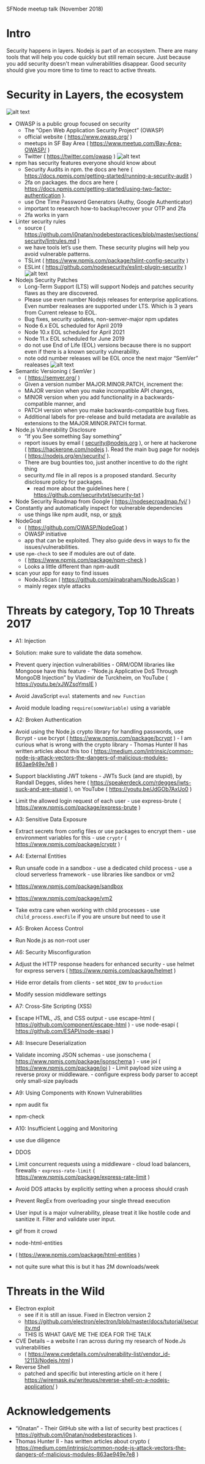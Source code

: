 SFNode meetup talk (November 2018)

# Intro
Security happens in layers. Nodejs is part of an ecosystem. There are many tools that will help you code quickly but still remain secure. Just because you add security doesn't mean vulnerabilities disappear. Good security should give you more time to time to react to active threats.

# Security in Layers, the ecosystem
![alt text](https://github.com/Trewaters/SFNode-Nov-2018/blob/master/images/owasplogo.png "OWASP Logo") 
- OWASP is  a public group focused on security
  - The “Open Web Application Security Project” (OWASP)
  - official website ( https://www.owasp.org/ )
  - meetups in SF Bay Area ( https://www.meetup.com/Bay-Area-OWASP/ )
  - Twitter ( https://twitter.com/owasp )
![alt text](https://github.com/Trewaters/SFNode-Nov-2018/blob/master/images/200px-Npm-logo.svg.png "npm logo")
- npm has security features everyone should know about
  - Security Audits in npm. the docs are here ( https://docs.npmjs.com/getting-started/running-a-security-audit )
  - 2fa on packages. the docs are here ( https://docs.npmjs.com/getting-started/using-two-factor-authentication ). 
  - use One Time Password Generators (Authy, Google Authenticator)
  - important to research how-to backup/recover your OTP and 2fa
  - 2fa works in yarn
- Linter security rules
  - source ( https://github.com/i0natan/nodebestpractices/blob/master/sections/security/lintrules.md )
  - we have tools let’s use them. These security plugins will help you avoid vulnerable patterns.
  - TSLint ( https://www.npmjs.com/package/tslint-config-security )
  - ESLint ( https://github.com/nodesecurity/eslint-plugin-security )
![alt text](https://github.com/Trewaters/SFNode-Nov-2018/blob/master/images/release%20working%20group%20schedule.png "Nodejs release schedule")
- Nodejs Security Patches
  - Long-Term Support (LTS) will support Nodejs and patches security flaws as they are discovered. 
  - Please use even number Nodejs releases for enterprise applications. Even number realeases are supported under LTS. Which is 3 years from Current release to EOL.
  - Bug fixes, security updates, non-semver-major npm updates
  - Node 6.x  EOL scheduled for April 2019
  - Node 10.x EOL scheduled for April 2021
  - Node 11.x EOL scheduled for June 2019
  - do not use End of Life (EOL) versions because there is no support even if there is a known security vulnerability.
  - note odd number releases will be EOL once the next major “SemVer” realeases
![alt text](https://github.com/Trewaters/SFNode-Nov-2018/blob/master/images/semver.png "Semantic Versioning")
- Semantic Versioning ( SemVer )
  - ( https://semver.org/ )
  - Given a version number MAJOR.MINOR.PATCH, increment the:
   - MAJOR version when you make incompatible API changes,
   - MINOR version when you add functionality in a backwards-compatible manner, and
   - PATCH version when you make backwards-compatible bug fixes.
  - Additional labels for pre-release and build metadata are available as extensions to the MAJOR.MINOR.PATCH format.
- Node.js Vulnerability Disclosure
  - “If you See something Say something”
  - report issues by email ( security@nodejs.org ), or here at hackerone ( https://hackerone.com/nodejs ). Read the main bug page for nodejs ( https://nodejs.org/en/security/ ).
  - There are bug bounties too, just another incentive to do the right thing
  - security.md file in all repos is a proposed standard. Security disclosure policy for packages.
    - read more about the guidelines here ( https://github.com/securitytxt/security-txt )
- Node Security Roadmap from Google ( https://nodesecroadmap.fyi/ )
- Constantly and automatically inspect for vulnerable dependencies
  - use things like npm audit, nsp, or [snyk](https://github.com/snyk/)
- NodeGoat
  - ( https://github.com/OWASP/NodeGoat )
  - OWASP initiative
  - app that can be exploited. They also guide devs in ways to fix the issues/vulnerabilities.
- use `npm-check` to see if modules are out of date. 
  - ( https://www.npmjs.com/package/npm-check )
  - Looks a little different than npm-audit
- scan your app for easy to find issues
  - NodeJsScan ( https://github.com/ajinabraham/NodeJsScan )
  - mainly regex style attacks


# Threats by category, Top 10 Threats 2017
-	A1: Injection
  - Solution: make sure to validate the data somehow. 
   - Prevent query injection vulnerabilities
    - ORM/ODM libraries like Mongoose have this feature
    - “Node.js Applicative DoS Through MongoDB Injection” 
   by Vladimir de Turckheim, 
   on YouTube ( https://youtu.be/xJWZsoYmsIE )
   - Avoid JavaScript `eval` statements and `new Function`
   - Avoid module loading `require(someVariable)` using a variable
-	A2: Broken Authentication
   - Avoid using the Node.js crypto library for handling passwords, use Bcrypt
    - use bcrypt ( https://www.npmjs.com/package/bcrypt )
    - I am curious what is wrong with the crypto library
    - Thomas Hunter II has written articles about this too ( https://medium.com/intrinsic/common-node-js-attack-vectors-the-dangers-of-malicious-modules-863ae949e7e8 )
   - Support blacklisting JWT tokens
    - JWTs Suck (and are stupid), 
by Randall Degges, 
slides here ( https://speakerdeck.com/rdegges/jwts-suck-and-are-stupid ),
on YouTube ( https://youtu.be/JdGOb7AxUo0 )
   - Limit the allowed login request of each user
    - use express-brute ( https://www.npmjs.com/package/express-brute )
-	A3: Sensitive Data Exposure
   - Extract secrets from config files or use packages to encrypt them
    - use environment variables for this
    - use `cryptr` ( https://www.npmjs.com/package/cryptr )
-	A4: External Entities
   - Run unsafe code in a sandbox
    - use a dedicated child process
    - use a cloud serverless framework
    - use libraries like sandbox or vm2
 -	https://www.npmjs.com/package/sandbox
 -	https://www.npmjs.com/package/vm2 
   - Take extra care when working with child processes
    - use `child_process.execFile` if you are unsure but need to use it
-	A5: Broken Access Control
   - Run Node.js as non-root user
-	A6: Security Misconfiguration
   - Adjust the HTTP response headers for enhanced security
    - use helmet for express servers ( https://www.npmjs.com/package/helmet )
   - Hide error details from clients
    - set `NODE_ENV` to `production`
   - Modify session middleware settings
-	A7: Cross-Site Scripting (XSS)
   - Escape HTML, JS, and CSS output
    - use escape-html ( https://github.com/component/escape-html )
    - use node-esapi ( https://github.com/ESAPI/node-esapi )
-	A8: Insecure Deserialization
   - Validate incoming JSON schemas
    - use jsonschema ( https://www.npmjs.com/package/jsonschema )
    - use joi ( https://www.npmjs.com/package/joi )
    - Limit payload size using a reverse proxy or middleware.
    - configure express body parser to accept only small-size payloads
-	A9: Using Components with Known Vulnerabilities
   - npm audit fix
   - npm-check
-	A10: Insufficient Logging and Monitoring
   - use due diligence
-	DDOS
   - Limit concurrent requests using a middleware
    - cloud load balancers, firewalls
    - `express-rate-limit` ( https://www.npmjs.com/package/express-rate-limit )
   - Avoid DOS attacks by explicitly setting when a process should crash
   - Prevent RegEx from overloading your single thread execution

-	User input is a major vulnerability, please treat it like hostile code and sanitize it. Filter and validate user input.
   - gif from it crowd
-	node-html-entities
   - ( https://www.npmjs.com/package/html-entities )
   - not quite sure what this is but it has 2M downloads/week

# Threats in the Wild
- Electron exploit
  - see if it is still an issue. Fixed in Electron version 2
  -	https://github.com/electron/electron/blob/master/docs/tutorial/security.md
  - THIS IS WHAT GAVE ME THE IDEA FOR THE TALK
- CVE Details – a website I ran across during my research of Node.Js vulnerabilities
  - ( https://www.cvedetails.com/vulnerability-list/vendor_id-12113/Nodejs.html )
- Reverse Shell
  - patched and specific but interesting article on it here ( https://wiremask.eu/writeups/reverse-shell-on-a-nodejs-application/ )

# Acknowledgements
- “i0natan” - Their GitHub site with a list of security best practices ( https://github.com/i0natan/nodebestpractices ).
- Thomas Hunter II - has written articles about crypto ( https://medium.com/intrinsic/common-node-js-attack-vectors-the-dangers-of-malicious-modules-863ae949e7e8 )
